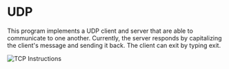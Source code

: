 # UDP

This program implements a UDP client and server that are able to communicate to one another. Currently, the server responds by capitalizing the client's message and sending it back. The client can exit by typing exit.

![TCP Instructions](https://github.com/coleternes/gifs/blob/main/cpsc353/udp.gif)
